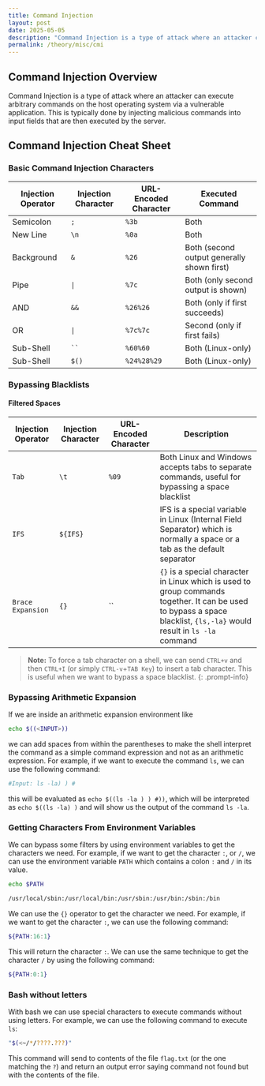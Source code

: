 ```yaml
---
title: Command Injection
layout: post
date: 2025-05-05
description: "Command Injection is a type of attack where an attacker can execute arbitrary commands on the host operating system via a vulnerable application."
permalink: /theory/misc/cmi
---
```


## Command Injection Overview
Command Injection is a type of attack where an attacker can execute arbitrary commands on the host operating system via a vulnerable application. This is typically done by injecting malicious commands into input fields that are then executed by the server.

## Command Injection Cheat Sheet


### Basic Command Injection Characters

| **Injection Operator** | **Injection Character** | **URL-Encoded Character** | **Executed Command**                       |
| ---------------------- | ----------------------- | ------------------------- | ------------------------------------------ |
| Semicolon              | `;`                     | `%3b`                     | Both                                       |
| New Line               | `\n`                    | `%0a`                     | Both                                       |
| Background             | `&`                     | `%26`                     | Both (second output generally shown first) |
| Pipe                   | `\|`                    | `%7c`                     | Both (only second output is shown)         |
| AND                    | `&&`                    | `%26%26`                  | Both (only if first succeeds)              |
| OR                     | `\|`                    | `%7c%7c`                  | Second (only if first fails)               |
| Sub-Shell              | ` `` `                  | `%60%60`                  | Both (Linux-only)                          |
| Sub-Shell              | `$()`                   | `%24%28%29`               | Both (Linux-only)                          |

### Bypassing Blacklists
 
#### Filtered Spaces

| **Injection Operator** | **Injection Character** | **URL-Encoded Character** | **Description**                       |
| ---------------------- | ----------------------- | ------------------------- | ------------------------------------- |
| `Tab`                    | `\t`                    | `%09`                     | Both Linux and Windows accepts tabs to separate commands, useful for bypassing a space blacklist|
| `IFS`              | `${IFS}`                  |             | IFS is a special variable in Linux (Internal Field Separator) which is normally a space or a tab as the default separator|
| `Brace Expansion` | `{}` | `` | `{}` is a special character in Linux which is used to group commands together. It can be used to bypass a space blacklist, `{ls,-la}` would result in `ls -la` command |

> **Note:** To force a tab character on a shell, we can send `CTRL+v` and then `CTRL+I` (or simply `CTRL-v`+`TAB Key`) to insert a tab character. This is useful when we want to bypass a space blacklist.
{: .prompt-info}

### Bypassing Arithmetic Expansion

If we are inside an arithmetic expansion environment like

```bash
echo $((<INPUT>))
```

we can add spaces from within the parentheses to make the shell interpret the command as a simple command expression and not as an arithmetic expression. For example, if we want to execute the command `ls`, we can use the following command:

```bash
#Input: ls -la) ) #
```

this will be evaluated as `echo $((ls -la ) ) #))`, which will be interpreted as `echo $((ls -la) )` and will show us the output of the command `ls -la`.


### Getting Characters From Environment Variables

We can bypass some filters by using environment variables to get the characters we need. For example, if we want to get the character `:`, or `/`, we can use the environment variable `PATH` which contains a colon `:` and `/` in its value.

```bash
echo $PATH

/usr/local/sbin:/usr/local/bin:/usr/sbin:/usr/bin:/sbin:/bin
```
We can use the `{}` operator to get the character we need. For example, if we want to get the character `:`, we can use the following command:

```bash
${PATH:16:1}
```

This will return the character `:`. We can use the same technique to get the character `/` by using the following command:

```bash
${PATH:0:1}
```

### Bash without letters
With bash we can use special characters to execute commands without using letters. For example, we can use the following command to execute `ls`:

```bash
"$(<~/*/????.???)"
```
This command will send to contents of the file `flag.txt` (or the one matching the `?`) and return an output error saying command not found but with the contents of the file.
